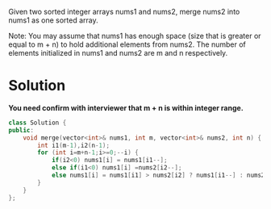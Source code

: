 Given two sorted integer arrays nums1 and nums2, merge nums2 into nums1 as one sorted array.

Note:
You may assume that nums1 has enough space (size that is greater or equal to m + n) to hold additional elements from nums2. The number of elements initialized in nums1 and nums2 are m and n respectively.

# Solution

__You need confirm with interviewer that m + n is within integer range.__

```cpp
class Solution {
public:
    void merge(vector<int>& nums1, int m, vector<int>& nums2, int n) {
        int i1(m-1),i2(n-1);
        for (int i=m+n-1;i>=0;--i) {
            if(i2<0) nums1[i] = nums1[i1--];
            else if(i1<0) nums1[i] =nums2[i2--];
            else nums1[i] = nums1[i1] > nums2[i2] ? nums1[i1--] : nums2[i2--]; 
        }
    }
};
```
